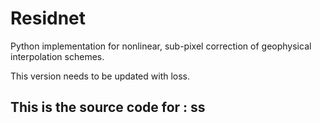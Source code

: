 # Residnet

Python implementation for nonlinear, sub-pixel correction of geophysical interpolation schemes.

This version needs to be updated with loss.

## This is the source code for : ss